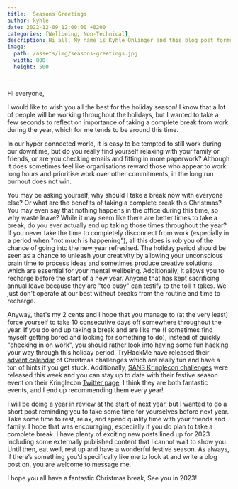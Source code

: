 ```yaml
---
title:  Seasons Greetings 
author: kyhle
date: 2022-12-09 12:00:00 +0200
categories: [Wellbeing, Non-Technical]
description: Hi all, My name is Kyhle Öhlinger and this blog post forms part of my personal blog. If you enjoy any of the posts, feel free to reach out and let me know :) 
image:
  path: /assets/img/seasons-greetings.jpg
  width: 800
  height: 500

--- 
```


Hi everyone,

I would like to wish you all the best for the holiday season! I know that a lot of people will be working throughout the holidays, but I wanted to take a few seconds to reflect on importance of taking a complete break from work during the year, which for me tends to be around this time.

In our hyper connected world, it is easy to be tempted to still work during our downtime, but do you really find yourself relaxing with your family or friends, or are you checking emails and fitting in more paperwork? Although it does sometimes feel like organisations reward those who appear to work long hours and prioritise work over other commitments, in the long run burnout does not win.

You may be asking yourself, why should I take a break now with everyone else? Or what are the benefits of taking a complete break this Christmas? You may even say that nothing happens in the office during this time, so why waste leave? While it may seem like there are better times to take a break, do you ever actually end up taking those times throughout the year? If you never take the time to completely disconnect from work (especially in a period when "not much is happening"), all this does is rob you of the chance of going into the new year refreshed. The holiday period should be seen as a chance to unleash your creativity by allowing your unconscious brain time to process ideas and sometimes produce creative solutions which are essential for your mental wellbeing. Additionally, it allows you to recharge before the start of a new year. Anyone that has kept sacrificing annual leave because they are "too busy" can testify to the toll it takes. We just don't operate at our best without breaks from the routine and time to recharge.

Anyway, that's my 2 cents and I hope that you manage to (at the very least) force yourself to take 10 consecutive days off somewhere throughout the year. If you do end up taking a break and are like me (I sometimes find myself getting bored and looking for something to do), instead of quickly "checking in on work", you should rather look into having some fun hacking your way through this holiday period. TryHackMe have released their [advent calendar](https://tryhackme.com/christmas) of Christmas challenges which are really fun and have a ton of hints if you get stuck. Additionally, [SANS Kringlecon challenges](https://www.sans.org/mlp/holiday-hack-challenge/) were released this week and you can stay up to date with their festive season event on their Kringlecon [Twitter page](https://twitter.com/KringleCon?ref_src=twsrc%5Egoogle%7Ctwcamp%5Eserp%7Ctwgr%5Eauthor). I think they are both fantastic events, and I end up recommending them every year!

I will be doing a year in review at the start of next year, but I wanted to do a short post reminding you to take some time for yourselves before next year. Take some time to rest, relax, and spend quality time with your friends and family. I hope that was encouraging, especially if you do plan to take a complete break. I have plenty of exciting new posts lined up for 2023 including some externally published content that I cannot wait to show you. Until then, eat well, rest up and have a wonderful festive season. As always, if there’s something you’d specifically like me to look at and write a blog post on, you are welcome to message me.

I hope you all have a fantastic Christmas break, See you in 2023!